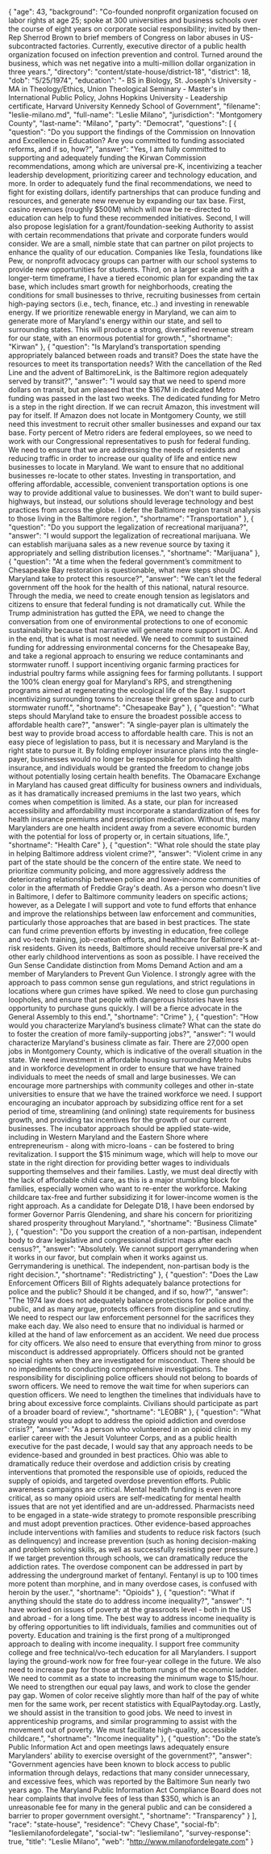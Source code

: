 {
  "age": 43,
  "background": "Co-founded nonprofit organization focused on labor rights at age 25; spoke at 300 universities and business schools over the course of eight years on corporate social responsibility; invited by then-Rep Sherrod Brown to brief members of Congress on labor abuses in US-subcontracted factories.    Currently, executive director of a public health organization focused on infection prevention and control. Turned around the business, which was net negative into a multi-million dollar organization in three years.",
  "directory": "content/state-house/district-18",
  "district": 18,
  "dob": "5/25/1974",
  "education": "- BS in Biology, St. Joseph's University - MA in Theology/Ethics, Union Theological Seminary - Master's in International Public Policy, Johns Hopkins University - Leadership certificate, Harvard University Kennedy School of Government",
  "filename": "leslie-milano.md",
  "full-name": "Leslie Milano",
  "jurisdiction": "Montgomery County",
  "last-name": "Milano",
  "party": "Democrat",
  "questions": [
    {
      "question": "Do you support the findings of the Commission on Innovation and Excellence in Education? Are you committed to funding associated reforms, and if so, how?",
      "answer": "Yes, I am fully committed to supporting and adequately funding the Kirwan Commission recommendations, among which are universal pre-K, incentivizing a teacher leadership development, prioritizing career and technology education, and more.  In order to adequately fund the final recommendations, we need to fight for existing dollars, identify partnerships that can produce funding and resources, and generate new revenue by expanding our tax base.    First, casino revenues (roughly $500M) which will now be re-directed to education can help to fund these recommended initiatives.   Second, I will also propose legislation for a grant/foundation-seeking Authority to assist with certain recommendations that private and corporate funders would consider. We are a small, nimble state that can partner on pilot projects to enhance the quality of our education.   Companies like Tesla, foundations like Pew, or nonprofit advocacy groups can partner with our school systems to provide new opportunities for students.  Third, on a larger scale and with a longer-term timeframe, I have a tiered economic plan for expanding the tax base, which includes smart growth for neighborhoods, creating the conditions for small businesses to thrive, recruiting businesses from certain high-paying sectors (i.e., tech, finance, etc..) and investing in renewable energy.  If we prioritize renewable energy in Maryland, we can aim to generate more of Maryland's energy within our state, and sell to surrounding states. This will produce a strong, diversified revenue stream for our state, with an enormous potential for growth.",
      "shortname": "Kirwan"
    },
    {
      "question": "Is Maryland’s transportation spending appropriately balanced between roads and transit? Does the state have the resources to meet its transportation needs? With the cancellation of the Red Line and the advent of BaltimoreLink, is the Baltimore region adequately served by transit?",
      "answer": "I would say that we need to spend more dollars on transit, but am pleased that the $167M in dedicated Metro funding was passed in the last two weeks. The  dedicated funding for Metro is a step in the right direction.  If we can recruit Amazon, this investment will pay for itself.  If Amazon does not locate in Montgomery County, we still need this investment to recruit other smaller businesses and expand our tax base.  Forty percent of Metro riders are federal employees, so we need to work with our Congressional representatives to push for federal funding.    We need to ensure that we are addressing the needs of residents and reducing traffic in order to increase our quality of life and entice new businesses to locate in Maryland.  We want to ensure that no additional businesses re-locate to other states. Investing in transportation, and offering affordable, accessible, convenient transportation options is one way to provide additional value to businesses. We don't want to build super-highways, but instead, our solutions should leverage technology and best practices from across the globe.   I defer the Baltimore region transit analysis to those living in the Baltimore region.",
      "shortname": "Transportation"
    },
    {
      "question": "Do you support the legalization of recreational marijuana?",
      "answer": "I would support the legalization of recreational marijuana. We can establish marijuana sales as a new revenue source by taxing it appropriately and selling distribution licenses.",
      "shortname": "Marijuana"
    },
    {
      "question": "At a time when the federal government’s commitment to Chesapeake Bay restoration is questionable, what new steps should Maryland take to protect this resource?",
      "answer": "We can't let the federal government off the hook for the health of this national, natural resource.  Through the media, we need to create enough tension as legislators and citizens to ensure that federal funding is not dramatically cut.  While the Trump administration has gutted the EPA, we need to change the conversation from one of environmental protections to one of economic sustainability because that narrative will generate more support in DC.  And in the end, that is what is most needed.  We need to commit to sustained funding for addressing environmental concerns for the Chesapeake Bay, and take a regional approach to ensuring we reduce contaminants and stormwater runoff. I support incentiving organic farming practices for industrial poultry farms while assigning fees for farming pollutants. I support the 100% clean energy goal for Maryland's RPS, and strengthening programs aimed at regenerating the ecological life of the Bay. I support incentivizing surrounding towns to increase their green space and to curb stormwater runoff.",
      "shortname": "Chesapeake Bay"
    },
    {
      "question": "What steps should Maryland take to ensure the broadest possible access to affordable health care?",
      "answer": "A single-payer plan is ultimately the best way to provide broad access to affordable health care. This is not an easy piece of legislation to pass, but it is necessary and Maryland is the right state to pursue it.   By folding employer insurance plans into the single-payer, businesses would no longer be responsible for providing health insurance, and individuals would be granted the freedom to change jobs without potentially losing certain health benefits.   The Obamacare Exchange in Maryland has caused great difficulty for business owners and individuals, as it has dramatically increased premiums in the last two years, which comes when competition is limited.  As a state, our plan for increased accessibility and affordability must incorporate a standardization of fees for health insurance premiums and prescription medication.  Without this, many Marylanders are one health incident away from a severe economic burden with the potential for loss of property or, in certain situations, life.",
      "shortname": "Health Care"
    },
    {
      "question": "What role should the state play in helping Baltimore address violent crime?",
      "answer": "Violent crime in any part of the state should be the concern of the entire state. We need to prioritize community policing, and more aggressively address the deteriorating relationship between police and lower-income communities of color in the aftermath of Freddie Gray's death.  As a person who doesn't live in Baltimore, I defer to Baltimore community leaders on specific actions; however, as a Delegate I will support and vote to fund efforts that enhance and improve the relationships between law enforcement and communities, particularly those approaches that are based in best practices.     The state can fund crime prevention efforts by investing in education, free college and vo-tech training, job-creation efforts, and healthcare for Baltimore's at-risk residents.  Given its needs, Baltimore should receive universal pre-K and other early childhood interventions as soon as possible.   I have received the Gun Sense Candidate distinction from Moms Demand Action and am a member of Marylanders to Prevent Gun Violence.  I strongly agree with the approach to pass common sense gun regulations, and strict regulations in locations where gun crimes have spiked. We need to close gun purchasing loopholes, and ensure that people with dangerous histories have less opportunity to purchase guns quickly.  I will be a fierce advocate in the General Assembly to this end.",
      "shortname": "Crime"
    },
    {
      "question": "How would you characterize Maryland’s business climate? What can the state do to foster the creation of more family-supporting jobs?",
      "answer": "I would characterize Maryland's business climate as fair.  There are 27,000 open jobs in Montgomery County, which is indicative of the overall situation in the state. We need investment in affordable housing surrounding Metro hubs and in workforce development in order to ensure that we have trained individuals to meet the needs of small and large businesses.  We can encourage more partnerships with community colleges and other in-state universities to ensure that we have the trained workforce we need.   I support encouraging an incubator approach by subsidizing office rent for a set period of time, streamlining (and onlining) state requirements for business growth, and providing tax incentives for the growth of our current businesses.  The incubator approach should be applied state-wide, including in Western Maryland and the Eastern Shore where entrepreneurism - along with micro-loans - can be fostered to bring revitalization.  I support the $15 minimum wage, which will help to move our state in the right direction for providing better wages to individuals supporting themselves and their families.    Lastly, we must deal directly with the lack of affordable child care, as this is a major stumbling block for families, especially women who want to re-enter the workforce.  Making childcare tax-free and further subsidizing it for lower-income women is the right approach.    As a candidate for Delegate D18, I have been endorsed by former Governor Parris Glendening, and share his concern for prioritizing shared prosperity throughout Maryland.",
      "shortname": "Business Climate"
    },
    {
      "question": "Do you support the creation of a non-partisan, independent body to draw legislative and congressional district maps after each census?",
      "answer": "Absolutely.  We cannot support gerrymandering when it works in our favor, but complain when it works against us.  Gerrymandering is unethical. The independent, non-partisan body is the right decision.",
      "shortname": "Redistricting"
    },
    {
      "question": "Does the Law Enforcement Officers Bill of Rights adequately balance protections for police and the public? Should it be changed, and if so, how?",
      "answer": "The 1974 law does not adequately balance protections for police and the public, and as many argue, protects officers from discipline and scrutiny.  We need to respect our law enforcement personnel for the sacrifices they make each day.  We also need to ensure that no individual is harmed or killed at the hand of law enforcement as an accident.    We need due process for city officers. We also need to ensure that everything from minor to gross misconduct is addressed appropriately.  Officers should not be granted special rights when they are investigated for misconduct. There should be no impediments to conducting comprehensive investigations. The responsibility for disciplining police officers should not belong to boards of sworn officers.  We need to remove the wait time for when superiors can question officers. We need to lengthen the timelines that individuals have to bring about excessive force complaints. Civilians should participate as part of a broader board of review.",
      "shortname": "LEOBR"
    },
    {
      "question": "What strategy would you adopt to address the opioid addiction and overdose crisis?",
      "answer": "As a person who volunteered in an opioid clinic in my earlier career with the Jesuit Volunteer Corps, and as a public health executive for the past decade, I would say that any approach needs to be evidence-based and grounded in best practices. Ohio was able to dramatically reduce their overdose and addiction crisis by creating interventions that promoted the responsible use of opioids, reduced the supply of opioids, and targeted overdose prevention efforts. Public awareness campaigns are critical. Mental health funding is even more critical, as so many opioid users are self-medicating for mental health issues that are not yet identified and are un-addressed.  Pharmacists need to be engaged in a state-wide strategy to promote responsible prescribing and must adopt prevention practices.  Other evidence-based approaches include interventions with families and students to reduce risk factors (such as delinquency) and increase prevention (such as honing decision-making  and problem solving skills, as well as successfully resisting peer pressure.) If we target prevention through schools, we can dramatically reduce the addiction rates.    The overdose component can be addressed in part by addressing the underground market of fentanyl. Fentanyl is up to 100 times more potent than morphine, and in many overdose cases, is confused with heroin by the user.",
      "shortname": "Opioids"
    },
    {
      "question": "What if anything should the state do to address income inequality?",
      "answer": "I have worked on issues of poverty at the grassroots level - both in the US and abroad - for a long time. The best way to address income inequality is by offering opportunities to lift individuals, families and communities out of poverty. Education and training is the first prong of a multipronged approach to dealing with income inequality.  I support free community college and free technical/vo-tech education for all Marylanders.  I support laying the ground-work now for free four-year college in the future.    We also need to increase pay for those at the bottom rungs of the economic ladder. We need to commit as a state to increasing the minimum wage to $15/hour.  We need to strengthen our equal pay laws, and work to close the gender pay gap. Women of color receive slightly more than half of the pay of white men for the same work, per recent statistics with EqualPaytoday.org.   Lastly, we should assist in the transition to good jobs. We need to invest in apprenticeship programs, and similar programming to assist with the movement out of poverty. We must facilitate high-quality, accessible childcare.",
      "shortname": "Income inequality"
    },
    {
      "question": "Do the state’s Public Information Act and open meetings laws adequately ensure Marylanders’ ability to exercise oversight of the government?",
      "answer": "Government agencies have been known to block access to public information through delays, redactions that many consider unnecessary, and excessive fees, which was reported by the Baltimore Sun nearly two years ago.  The Maryland Public Information Act Compliance Board does not hear complaints that involve fees of less than $350, which is an unreasonable fee for many in the general public and can be considered a barrier to proper government oversight.",
      "shortname": "Transparency"
    }
  ],
  "race": "state-house",
  "residence": "Chevy Chase",
  "social-fb": "lesliemilanofordelegate",
  "social-tw": "lesliemilano",
  "survey-response": true,
  "title": "Leslie Milano",
  "web": "http://www.milanofordelegate.com"
}
